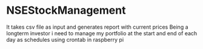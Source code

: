 # NSEStockManagement
It takes csv file as input and generates report with current prices
Being a longterm investor i need to manage my portfolio at the start and end of each day as schedules using crontab in raspberry pi

